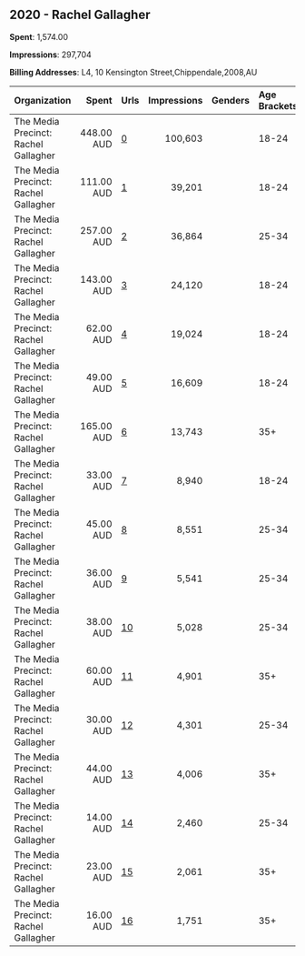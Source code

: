 ## 2020 - Rachel Gallagher 
**Spent**: 1,574.00

**Impressions**: 297,704

**Billing Addresses**: L4, 10 Kensington Street,Chippendale,2008,AU

|Organization|Spent|Urls|Impressions|Genders|Age Brackets|Country Codes|
|:---|---:|:---|---:|:---|:---|:---|
|The Media Precinct: Rachel Gallagher|448.00 AUD|[0](https://www.snap.com/political-ads/asset/06bfbc8a98e63d8cb877a96e1b6bd3de565f3f5501f71ebf4b9da9c316fda911?mediaType=mp4)|100,603||18-24|australia|
|The Media Precinct: Rachel Gallagher|111.00 AUD|[1](https://www.snap.com/political-ads/asset/6fe07df89369e4f536a0d889c85b3554dd5322f7291bef82091323d119765238?mediaType=mp4)|39,201||18-24|australia|
|The Media Precinct: Rachel Gallagher|257.00 AUD|[2](https://www.snap.com/political-ads/asset/642aac6cf1294aff23a199d03b735e40977bc2aadabfe3b6f13c6859825cdd7b?mediaType=mp4)|36,864||25-34|australia|
|The Media Precinct: Rachel Gallagher|143.00 AUD|[3](https://www.snap.com/political-ads/asset/053ed6fae98d95675ba9c1b6f850a730bd693b55f3b3c00857a6e8644e29e0f8?mediaType=mp4)|24,120||18-24|australia|
|The Media Precinct: Rachel Gallagher|62.00 AUD|[4](https://www.snap.com/political-ads/asset/cbb9d1bc69b01f905026826de3eeed35161ca69d9351477c9e1deeebc61d425b?mediaType=mp4)|19,024||18-24|australia|
|The Media Precinct: Rachel Gallagher|49.00 AUD|[5](https://www.snap.com/political-ads/asset/5ac520958ef592bb90a0fe5f7340a3c6c2e9f49b409777527d7d4f3341a57224?mediaType=mp4)|16,609||18-24|australia|
|The Media Precinct: Rachel Gallagher|165.00 AUD|[6](https://www.snap.com/political-ads/asset/a4b0f12441275304cadbd9273556d718477500a5f32a13c323958070636d824b?mediaType=mp4)|13,743||35+|australia|
|The Media Precinct: Rachel Gallagher|33.00 AUD|[7](https://www.snap.com/political-ads/asset/3cad7cbad599ce8e964db191a4a4b3bf6cfe17681dd5955e5d19249c10a5af02?mediaType=mp4)|8,940||18-24|australia|
|The Media Precinct: Rachel Gallagher|45.00 AUD|[8](https://www.snap.com/political-ads/asset/cbb9d1bc69b01f905026826de3eeed35161ca69d9351477c9e1deeebc61d425b?mediaType=mp4)|8,551||25-34|australia|
|The Media Precinct: Rachel Gallagher|36.00 AUD|[9](https://www.snap.com/political-ads/asset/6fe07df89369e4f536a0d889c85b3554dd5322f7291bef82091323d119765238?mediaType=mp4)|5,541||25-34|australia|
|The Media Precinct: Rachel Gallagher|38.00 AUD|[10](https://www.snap.com/political-ads/asset/7789946510200cb2d988109393708a22fa3e657b3b7681e8974f441364da1d43?mediaType=mp4)|5,028||25-34|australia|
|The Media Precinct: Rachel Gallagher|60.00 AUD|[11](https://www.snap.com/political-ads/asset/6fe07df89369e4f536a0d889c85b3554dd5322f7291bef82091323d119765238?mediaType=mp4)|4,901||35+|australia|
|The Media Precinct: Rachel Gallagher|30.00 AUD|[12](https://www.snap.com/political-ads/asset/3cad7cbad599ce8e964db191a4a4b3bf6cfe17681dd5955e5d19249c10a5af02?mediaType=mp4)|4,301||25-34|australia|
|The Media Precinct: Rachel Gallagher|44.00 AUD|[13](https://www.snap.com/political-ads/asset/5ac520958ef592bb90a0fe5f7340a3c6c2e9f49b409777527d7d4f3341a57224?mediaType=mp4)|4,006||35+|australia|
|The Media Precinct: Rachel Gallagher|14.00 AUD|[14](https://www.snap.com/political-ads/asset/5ac520958ef592bb90a0fe5f7340a3c6c2e9f49b409777527d7d4f3341a57224?mediaType=mp4)|2,460||25-34|australia|
|The Media Precinct: Rachel Gallagher|23.00 AUD|[15](https://www.snap.com/political-ads/asset/bd6eae98b15b99d286a8d91f065da4a2634a4e43888751b04d0d2a79e1a6d73e?mediaType=mp4)|2,061||35+|australia|
|The Media Precinct: Rachel Gallagher|16.00 AUD|[16](https://www.snap.com/political-ads/asset/3cad7cbad599ce8e964db191a4a4b3bf6cfe17681dd5955e5d19249c10a5af02?mediaType=mp4)|1,751||35+|australia|
